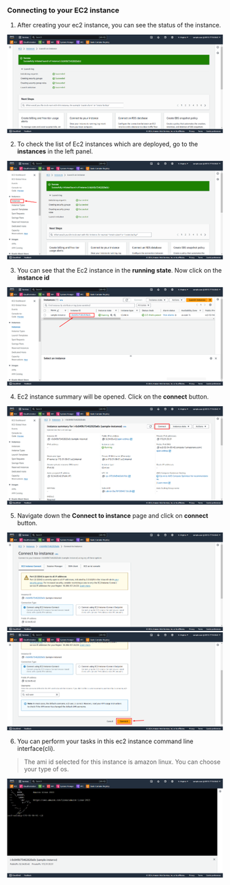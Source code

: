 ### Connecting to your EC2 instance

1. After creating your ec2 instance, you can see the status of the instance.

![](./Screenshot/instance_created.png)

2. To check the list of Ec2 instances which are deployed, go to the **instances** in the left panel.

![](./Screenshot/Screenshot_1.png)

3. You can see that the Ec2 instance in the **running state**. Now click on the **instance id** 

![](./Screenshot/Screenshot_2.png)

4. Ec2 instance summary will be opened. Click on the **connect** button.

![](./Screenshot/connect_to_instance.png)

5. Navigate down the **Connect to instance** page and click on **connect** button.  

![](./Screenshot/Screenshot_3.png)
![](./Screenshot/Screenshot_4.png)

6. You can perform your tasks in this ec2 instance command line interface(cli). 

> The ami id selected for this instance is amazon linux. You can choose your type of os.

![](./Screenshot/instance_cli.png)
